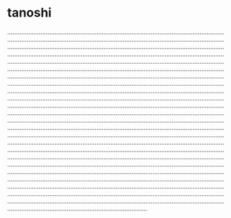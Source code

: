# tanoshi

................................................................................................................................................................................................................................................................................................................................................................................................................................................................................................................................................................................................................................................................................................................................................................................................................................................................................................................................................................................................................................................................................................................................................................................................................................................................................................................................................................................................................................................................................................................................................................................................................................................................................................................................................................................................................................................................................................................................................................................................................................................................................................................................................................................................................................................................................................................................................................................................................................................................................................................................................................................................................................................................................................................................................................................................................................................................................................................................................................................................................................................................................................................................................................................